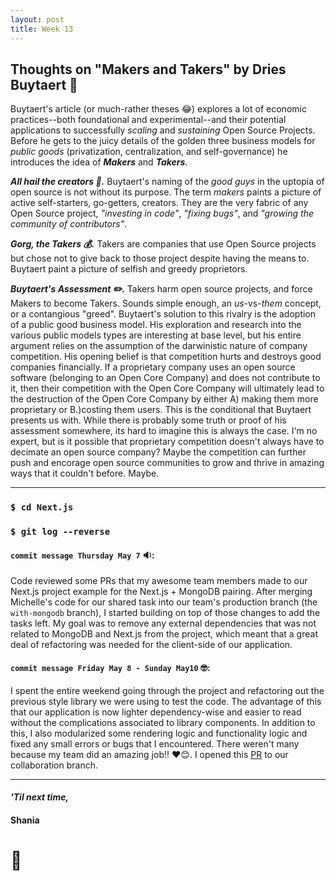 ```yaml
---
layout: post
title: Week 13
---
```


## Thoughts on "Makers and Takers" by Dries Buytaert :thinking:

Buytaert's article (or much-rather theses :joy:) explores a lot of economic practices--both foundational and experimental--and their potential applications to successfully _scaling_ and _sustaining_ Open Source Projects. Before he gets to the juicy details of the golden three business models for _public goods_ (privatization, centralization, and self-governance) he introduces the idea of **_Makers_** and **_Takers_**.

**_All hail the creators :art:._** Buytaert's naming of the _good guys_ in the uptopia of open source is not without its purpose. The term _makers_ paints a picture of active self-starters, go-getters, creators. They are the very fabric of any Open Source project, _"investing in code"_, _"fixing bugs"_, and _"growing the community of contributors"_.

**_Gorg, the Takers :moneybag:._** Takers are companies that use Open Source projects but chose not to give back to those project despite having the means to. Buytaert paint a picture of selfish and greedy proprietors.

**_Buytaert's Assessment :pencil2:._** Takers harm open source projects, and force Makers to become Takers. Sounds simple enough, an _us_-vs-_them_ concept, or a contangious "greed". Buytaert's solution to this rivalry is the adoption of a public good business model. His exploration and research into the various public models types are interesting at base level, but his entire argument relies on the assumption of the darwinistic nature of company competition. His opening belief is that competition hurts and destroys good companies financially. If a proprietary company uses an open source software (belonging to an Open Core Company) and does not contribute to it, then their competition with the Open Core Company will ultimately lead to the destruction of the Open Core Company by either A) making them more proprietary or B.)costing them users. This is the conditional that Buytaert presents us with. While there is probably some truth or proof of his assessment somewhere, its hard to imagine this is always the case. I'm no expert, but is it possible that proprietary competition doesn't always have to decimate an open source company? Maybe the competition can further push and encorage open source communities to grow and thrive in amazing ways that it couldn't before. Maybe.

---

### `$ cd Next.js`

### `$ git log --reverse`

#### `commit message Thursday May 7` :sound::

Code reviewed some PRs that my awesome team members made to our Next.js project example for the Next.js + MongoDB pairing. After merging Michelle's code for our shared task into our team's production branch (the `with-mongodb` branch), I started building on top of those changes to add the tasks left. My goal was to remove any external dependencies that was not related to MongoDB and Next.js from the project, which meant that a great deal of refactoring was needed for the client-side of our application.

#### `commit message Friday May 8 - Sunday May10` :nerd_face::

I spent the entire weekend going through the project and refactoring out the previous style library we were using to test the code. The advantage of this that our application is now lighter dependency-wise and easier to read without the complications associated to library components. In addition to this, I also modularized some rendering logic and functionality logic and fixed any small errors or bugs that I encountered. There weren't many because my team did an amazing job!! :heart::blush:. I opened this [PR](https://github.com/hunter-college-ossd-spr-2020/next.js/pull/28) to our collaboration branch.

---

#### _'Til next time,_

#### Shania

# :mushroom:
